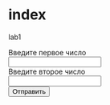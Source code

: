 # index
lab1
<html>
<head>
<script>
function result(){
	var sum = 0;
	var N = Number(document.forms["frm"].elements["N"].value);
	var x = Number(document.forms["frm"].elements["x"].value);
	if(x>1){
		for(var n = 0; n <= N; n++){
			sum = sum + ((-1)**(n+1)/(2*n+1)*x**(2*n+1));
		}
		document.write(sum);
	} else{
		document.write("Введённое значение X не соответствует условию ")
	} }
</script>
</head>
<body>
	<form id="frm">
	<label>Введите первое число</label><br>
	<input type = "text" id = "N"><br>
	<label>Введите второе число</label><br>
	<input type = "text" id = "x"><br>
	<input type="button" onclick ="result()" value="Отправить">
</form>
</body>
</html>

